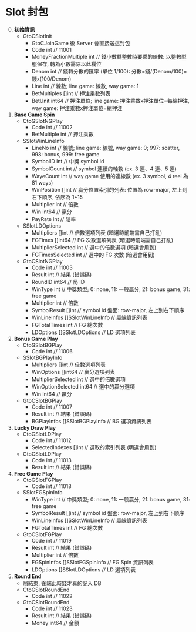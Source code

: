 Slot 封包
=========================
0. **初始資訊**
	- GtoCSlotInit
		- GtoCJoinGame 後 Server 會直接送這封包
		- Code int // 11001
		- MoneyFractionMultiple int   // 錢小數轉整數時要乘的倍數: 以整數型態保存, 轉為小數需除以此欄位
		- Denom                 int   // 錢轉分數的匯率 (單位 1/100): 分數=錢/(Denom/100)=錢x(100/Denom)
		- Line                  int   // 線數; line game: 線數, way game: 1
		- BetMultiples          []int // 押注乘數列表
		- BetUnit               int64 // 押注單位; line game: 押注乘數x押注單位=每線押注, way game: 押注乘數x押注單位=總押注
0. **Base Game Spin**
	- CtoGSlotNGPlay
		- Code int // 11002
		- BetMultiple int // 押注乘數
	- SSlotWinLineInfo
		- LineNo      int   // 線號; line game: 線號, way game: 0; 997: scatter, 998: bonus, 999: free game
		- SymbolID    int   // 中獎 symbol id
		- SymbolCount int   // symbol 連續的軸數 (ex. 3 連、4 連、5 連)
		- WayeCount   int   // way game 使用的連線數 (ex. 3 symbol, 4 reel 為 81 ways)
		- WinPosition []int // 贏分位置索引的列表: 位置為 row-major, 左上到右下順序, 依序為 1~15
		- Multiplier  int   // 倍數
		- Win         int64 // 贏分
		- PayRate     int   // 賠率
	- SSlotLDOptions
		- Multipliers   []int   // 倍數選項列表 (暗選時前端需自己打亂)
		- FGTimes       []int64 // FG 次數選項列表 (暗選時前端需自己打亂)
		- MultiplierSelected int // 選中的倍數選項 (暗選會用到)
		- FGTimesSelected int	// 選中的 FG 次數 (暗選會用到)
	- GtoCSlotNGPlay
		- Code int // 11003
		- Result       int                // 結果 (錯誤碼)
		- RoundID      int64              // 局 ID
		- WinType      int                // 中獎類型; 0: none, 11: 一般贏分, 21: bonus game, 31: free game
		- Multiplier   int                // 倍數
		- SymbolResult []int              // symbol id 盤面: row-major, 左上到右下順序
		- WinLineInfos []SSlotWinLineInfo // 贏線資訊列表
		- FGTotalTimes int               // FG 總次數
		- LDOptions    []SSlotLDOptions   // LD 選項列表
0. **Bonus Game Play**
	- CtoGSlotBGPlay
		- Code int // 11006
	- SSlotBGPlayInfo
		- Multipliers        []int   // 倍數選項列表
		- WinOptions         []int64 // 贏分選項列表
		- MultiplierSelected int     // 選中的倍數選項
		- WinOptionSelected  int64   // 選中的贏分選項
		- Win                int64   // 贏分
	- GtoCSlotBGPlay
		- Code int // 11007
		- Result      int               // 結果 (錯誤碼)
		- BGPlayInfos []SSlotBGPlayInfo // BG 選項資訊列表
0. **Lucky Draw Play**
	- CtoGSlotLDPlay
		- Code int // 11012
		- SelectedIndexes []int // 選取的索引列表 (明選會用到)
	- GtoCSlotLDPlay
		- Code int // 11013
		- Result        int     // 結果 (錯誤碼)
0. **Free Game Play**
	- CtoGSlotFGPlay
		- Code int // 11018
	- SSlotFGSpinInfo
		- WinType      int                // 中獎類型; 0: none, 11: 一般贏分, 21: bonus game, 31: free game
		- SymbolResult []int              // symbol id 盤面: row-major, 左上到右下順序
		- WinLineInfos []SSlotWinLineInfo // 贏線資訊列表
		- FGTotalTimes int               // FG 總次數
	- GtoCSlotFGPlay
		- Code int // 11019
		- Result       int                // 結果 (錯誤碼)
		- Multiplier   int               // 倍數
		- FGSpinInfos  []SSlotFGSpinInfo // FG Spin 資訊列表
		- LDOptions    []SSlotLDOptions   // LD 選項列表
0. **Round End**
	- 局結束, 後端此時錢才真的記入 DB
	- CtoGSlotRoundEnd
		- Code int // 11022
	- GtoCSlotRoundEnd
		- Code int // 11023
		- Result int   // 結果 (錯誤碼)
		- Money  int64 // 金額
